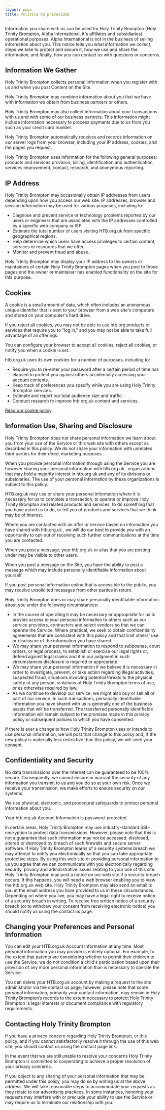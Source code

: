 ```yaml
---
layout: page
title: Política de privacidad
---
```


Information you share with us can be used for Holy Trinity Brompton (Holy Trinity Brompton, Alpha International, it's affiliates and subsidiaries) operational purposes. Alpha International is not in the business of selling information about you. This notice tells you what information we collect, steps we take to protect and secure it, how we use and share the information, and finally, how you can contact us with questions or concerns.

## Information We Gather

Holy Trinity Brompton collects personal information when you register with us and when you post Content on the Site.

Holy Trinity Brompton may combine information about you that we have with information we obtain from business partners or others.

Holy Trinity Brompton may also collect information about your transactions with us and with some of our business partners. This information might include information necessary to process payments due to us from you such as your credit card number.

Holy Trinity Brompton automatically receives and records information on our server logs from your browser, including your IP address, cookies, and the pages you request.

Holy Trinity Brompton uses information for the following general purposes: products and services provision, billing, identification and authentication, services improvement, contact, research, and anonymous reporting.

## IP Address

Holy Trinity Brompton may occasionally obtain IP addresses from users depending upon how you access our web site. IP addresses, browser and session information may be used for various purposes, including to:

- Diagnose and prevent service or technology problems reported by our users or engineers that are associated with the IP addresses controlled by a specific web company or ISP.
- Estimate the total number of users visiting HTB.org.uk from specific geographical regions.
- Help determine which users have access privileges to certain content, services or resources that we offer.
- Monitor and prevent fraud and abuse.

Holy Trinity Brompton may display your IP address to the owners or maintainers of certain Holy Trinity Brompton pages when you post to those pages and the owner or maintainer has enabled functionality on the site for this purpose.

## Cookies

A cookie is a small amount of data, which often includes an anonymous unique identifier that is sent to your browser from a web site's computers and stored on your computer's hard drive.

If you reject all cookies, you may not be able to use htb.org products or services that require you to "log in," and you may not be able to take full advantage of all offerings.

You can configure your browser to accept all cookies, reject all cookies, or notify you when a cookie is set.

htb.org.uk uses its own cookies for a number of purposes, including to:

- Require you to re-enter your password after a certain period of time has elapsed to protect you against others accidentally accessing your account contents.
- Keep track of preferences you specify while you are using Holy Trinity Brompton services.
- Estimate and report our total audience size and traffic.
- Conduct research to improve htb.org.uk content and services.

[Read our cookie policy](/en_gb/cookies).

## Information Use, Sharing and Disclosure

Holy Trinity Brompton does not share personal information we learn about you from your use of the Service or this web site with others except as described in this policy. We do not share your information with unrelated third parties for their direct marketing purposes.

When you provide personal information through using the Service you are however sharing your personal information with htb.org.uk , organizations that may hold a majority interest in htb.org.uk and any of its divisions or subsidiaries. The use of your personal information by these organizations is subject to this policy.

HTB.org.uk may use or share your personal information where it is necessary for us to complete a transaction, to operate or improve Holy Trinity Brompton and related products and services, to do something that you have asked us to do, or tell you of products and services that we think may be of interest.

Where you are contacted with an offer or service based on information you have shared with htb.org.uk , we will do our best to provide you with an opportunity to opt-out of receiving such further communications at the time you are contacted.

When you post a message, your htb.org.uk or alias that you are posting under may be visible to other users.

When you post a message on the Site, you have the ability to post a message which may include personally identifiable information about yourself.

If you post personal information online that is accessible to the public, you may receive unsolicited messages from other parties in return.

Holy Trinity Brompton does or may share personally identifiable information about you under the following circumstances:

- In the course of operating it may be necessary or appropriate for us to provide access to your personal information to others such as our service providers, contractors and select vendors so that we can operate the Service. Where practical, we seek to obtain confidentiality agreements that are consistent with this policy and that limit others' use or disclosure of the information you have shared.
- We may share your personal information to respond to subpoenas, court orders, or legal process, to establish or exercise our legal rights or, defend against legal claims and if in our judgment in such circumstances disclosure is required or appropriate.
- We may share your personal information if we believe it is necessary in order to investigate, prevent, or take action regarding illegal activities, suspected fraud, situations involving potential threats to the physical safety of any person, violations of Holy Trinity Brompton terms of use, or as otherwise required by law.
- As we continue to develop our service, we might also buy or sell all or part of our service. In such transactions, personally identifiable information you have shared with us is generally one of the business assets that will be transferred. The transferred personally identifiable information will remain subject to the promises made in this privacy policy or subsequent policies to which you have consented.

If there is ever a change to how Holy Trinity Brompton uses or intends to use personal information, we will post that change to this policy and, if the new policy is materially less restrictive than this policy, we will seek your consent.

## Confidentiality and Security

No data transmissions over the Internet can be guaranteed to be 100% secure. Consequently, we cannot ensure or warrant the security of any information you transmit to us and you do so at your own risk. Once we receive your transmission, we make efforts to ensure security on our systems.

We use physical, electronic, and procedural safeguards to protect personal information about you.

Your htb.org.uk Account Information is password-protected.

In certain areas, Holy Trinity Brompton may use industry-standard SSL-encryption to protect data transmissions. However, please note that this is not a guarantee that such information may not be accessed, disclosed, altered or destroyed by breach of such firewalls and secure server software. If Holy Trinity Brompton learns of a security systems breach we may attempt to notify you electronically so that you can take appropriate protective steps. By using this web site or providing personal information to us you agree that we can communicate with you electronically regarding security, privacy and administrative issues relating to your use of this site. Holy Trinity Brompton may post a notice on our web site if a security breach occurs. If this happens, you will need a web browser enabling you to view the htb.org.uk web site. Holy Trinity Brompton may also send an email to you at the email address you have provided to us in these circumstances. Depending on where you live, you may have a legal right to receive notice of a security breach in writing. To receive free written notice of a security breach (or to withdraw your consent from receiving electronic notice) you should notify us using the contact us page.

## Changing your Preferences and Personal Information

You can edit your HTB.org.uk Account Information at any time. Most personal information you may provide is entirely optional. For example, to the extent that parents are considering whether to permit their children to use the Service, we do not condition a child's participation based upon their provision of any more personal information than is necessary to operate the Service.

You can delete your HTB.org.uk account by making a request to the site administrator via the contact us page; however, please note that some personal information, primarily your contact information, may remain in Holy Trinity Brompton’s records to the extent necessary to protect Holy Trinity Brompton 's legal interests or document compliance with regulatory requirements.

## Contacting Holy Trinity Brompton

If you have a privacy concern regarding Holy Trinity Brompton, or this policy, and if you cannot satisfactorily resolve it through the use of this web site, you should contact us using the contact page link.

In the event that we are still unable to resolve your concerns Holy Trinity Brompton is committed to cooperating to achieve a proper resolution of your privacy concerns.

If you object to any sharing of your personal information that may be permitted under this policy, you may do so by writing us at the above address. We will take reasonable steps to accommodate your requests as they relate to our advertising practices. In some instances, honoring your requests may interfere with or preclude your ability to use the Service or may require us to terminate our relationship with you.
